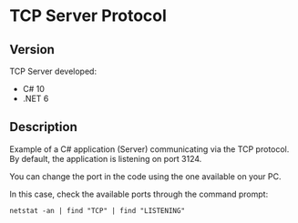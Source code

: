 # TCP Server Protocol

## Version
TCP Server developed:
* C# 10
* .NET 6

## Description
Example of a C# application (Server) communicating via the TCP protocol. By default, the application is listening on port 3124.

You can change the port in the code using the one available on your PC.

In this case, check the available ports through the command prompt:

```
netstat -an | find "TCP" | find "LISTENING"
```
